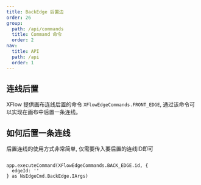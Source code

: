```yaml
---
title: BackEdge 后置边
order: 26
group:
  path: /api/commands
  title: Command 命令
  order: 2
nav:
  title: API
  path: /api
  order: 1
---
```


## 连线后置

XFlow 提供画布连线后置的命令 `XFlowEdgeCommands.FRONT_EDGE`, 通过该命令可以实现在画布中后置一条连线。

## 如何后置一条连线

后置连线的使用方式非常简单, 仅需要传入要后置的连线ID即可

```tsx | pure

app.executeCommand(XFlowEdgeCommands.BACK_EDGE.id, {
  edgeId: ''
} as NsEdgeCmd.BackEdge.IArgs)

```

